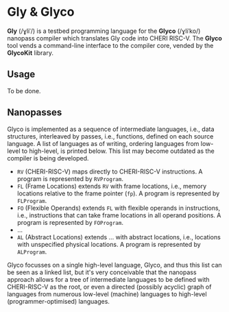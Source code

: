# Gly & Glyco
**Gly** (/ɣliˈ/) is a testbed programming language for the **Glyco** (/ɣliˈko/) nanopass compiler which translates Gly code into CHERI RISC-V. The **Glyco** tool vends a command-line interface to the compiler core, vended by the **GlycoKit** library.

## Usage
To be done.

## Nanopasses
Glyco is implemented as a sequence of intermediate languages, i.e., data structures, interleaved by passes, i.e., functions, defined on each source language. A list of languages as of writing, ordering languages from low-level to high-level, is printed below. This list may become outdated as the compiler is being developed.

* `RV` (CHERI-RISC-V) maps directly to CHERI-RISC-V instructions. A program is represented by `RVProgram`.
* `FL` (Frame Locations) extends `RV` with frame locations, i.e., memory locations relative to the frame pointer (`fp`). A program is represented by `FLProgram`.
* `FO` (Flexible Operands) extends `FL` with flexible operands in instructions, i.e., instructions that can take frame locations in all operand positions. A program is represented by `FOProgram`.
* …
* `AL` (Abstract Locations) extends … with abstract locations, i.e., locations with unspecified physical locations. A program is represented by `ALProgram`.

Glyco focusses on a single high-level language, Glyco, and thus this list can be seen as a linked list, but it's very conceivable that the nanopass approach allows for a tree of intermediate languages to be defined with CHERI-RISC-V as the root, or even a directed (possibly acyclic) graph of languages from numerous low-level (machine) languages to high-level (programmer-optimised) languages.
